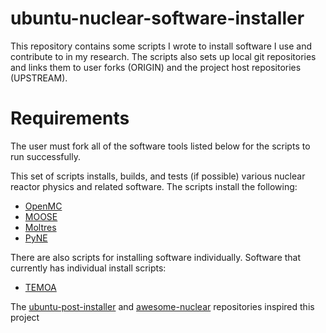 # ubuntu-nuclear-software-installer
This repository contains some scripts I wrote to install software I use and contribute to in my research. The scripts also sets up local git repositories and links them to user forks (ORIGIN) and the project host repositories (UPSTREAM).

# Requirements
The user must fork all of the software tools listed below for the scripts to run successfully. 

This set of scripts installs, builds, and tests (if possible) various nuclear reactor physics and related software. 
The scripts install the following:
- [OpenMC](https://github.com/openmc-dev/openmc)
- [MOOSE](https://github.com/idaholab/moose)
- [Moltres](https://github.com/arfc/moltres)
- [PyNE](https://github.com/pyne/pyne)

There are also scripts for installing software individually. Software that currently has individual install scripts:
- [TEMOA](https://github.com/TemoaProject/temoa)


The [ubuntu-post-installer](https://github.com/samgdotson/ubuntu-post-installer) and [awesome-nuclear](https://github.com/paulromano/awesome-nuclear) repositories inspired this project
